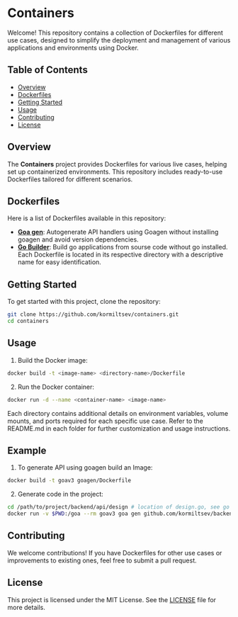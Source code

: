 # Containers

Welcome! This repository contains a collection of Dockerfiles for different use cases, designed to simplify the deployment and management of various applications and environments using Docker.

## Table of Contents

- [Overview](#overview)
- [Dockerfiles](#dockerfiles)
- [Getting Started](#getting-started)
- [Usage](#usage)
- [Contributing](#contributing)
- [License](#license)

## Overview
The **Containers** project provides Dockerfiles for various live cases, helping set up containerized environments. This repository includes ready-to-use Dockerfiles tailored for different scenarios.

## Dockerfiles
Here is a list of Dockerfiles available in this repository:
- [**Goa gen**](https://github.com/kormiltsev/containers/tree/main/goagen): Autogenerate API handlers using Goagen without installing goagen and avoid version dependencies.
- [**Go Builder**](https://github.com/kormiltsev/containers/tree/main/gobuilder): Build go applications from sourse code without go installed.
Each Dockerfile is located in its respective directory with a descriptive name for easy identification.

## Getting Started
To get started with this project, clone the repository:
```bash
git clone https://github.com/kormiltsev/containers.git
cd containers
```

## Usage

1. Build the Docker image:
```bash
docker build -t <image-name> <directory-name>/Dockerfile
```
2. Run the Docker container:
```bash
docker run -d --name <container-name> <image-name>
```
Each directory contains additional details on environment variables, volume mounts, and ports required for each specific use case. Refer to the README.md in each folder for further customization and usage instructions.

## Example
1. To generate API using goagen build an Image:
```bash
docker build -t goav3 goagen/Dockerfile
```
2. Generate code in the project:
```bash
cd /path/to/project/backend/api/design # location of design.go, see go gen documentation
docker run -v $PWD:/goa --rm goav3 goa gen github.com/kormiltsev/backend/api/design -o ./api
```

## Contributing
We welcome contributions! If you have Dockerfiles for other use cases or improvements to existing ones, feel free to submit a pull request.

## License
This project is licensed under the MIT License. See the [LICENSE](https://github.com/kormiltsev/containers/blob/main/LICENSE) file for more details.

